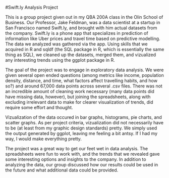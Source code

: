#Swift.ly Analysis Project

This is a group project given out in my QBA 200A class in the Olin School of Business. Our Professor, Jake Feldman, was a data scientist at a startup in San Francisco named Swift.ly, and brought with him actual datasets from the company. Swift.ly is a phone app that specializes in prediction of information like Uber prices and travel time based on predictive modelling. The data we analyzed was gathered via the app. Using skills that we acquired in R and sqldf (the SQL package in R, which is essentially the same thing as SQL), we cleaned up the datasets, merged them, and vizualized any interesting trends using the ggplot package in R. 

The goal of the project was to engage in exploratory data analysis. We were given several open ended questions (among metrics like income, population density, distance, and time, what factors affect travelling habits, and how so?) and around 67,000 data points across several .csv files. There was not an incredible amount of cleaning work necessary (many data points did have missing data, however), but joining the spreadsheets, along with excluding irrelevant data to make for clearer visualization of trends, did require some effort and thought.

Vizualization of the data occured in bar graphs, histograms, pie charts, and scatter graphs. As per project criteria, vizualization did not necessarily have to be (at least from my graphic design standards) pretty. We simply used the output generated by ggplot, leaving me feeling a bit antsy. If I had my way, I would make everything pretty.

The project was a great way to get our feet wet in data analysis. The spreadsheets were fun to work with, and the trends that we revealed gave some interesting options and insights to the company. In addition to analyzing the data, our group discussed  how our results could be used in the future and what additional data could be provided.
